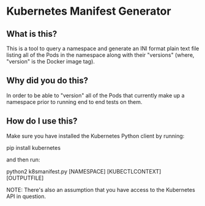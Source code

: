 # Kubernetes Manifest Generator

## What is this?
This is a tool to query a namespace and generate an INI format plain text file listing all of the Pods in the namespace
along with their "versions" (where, "version" is the Docker image tag).

## Why did you do this?
In order to be able to "version" all of the Pods that currently make up a namespace prior to running end to end tests on
them.

## How do I use this?
Make sure you have installed the Kubernetes Python client by running:

  pip install kubernetes

and then run:

  python2 k8smanifest.py [NAMESPACE] [KUBECTLCONTEXT] [OUTPUTFILE]

NOTE: There's also an assumption that you have access to the Kubernetes API in question.

